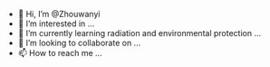 - 👋 Hi, I’m @Zhouwanyi
- 👀 I’m interested in ...
- 🌱 I’m currently learning radiation and environmental protection ...
- 💞️ I’m looking to collaborate on ...
- 📫 How to reach me ...

<!---
Zhouwanyi/Zhouwanyi is a ✨ special ✨ repository because its `README.md` (this file) appears on your GitHub profile.
You can click the Preview link to take a look at your changes.
--->
